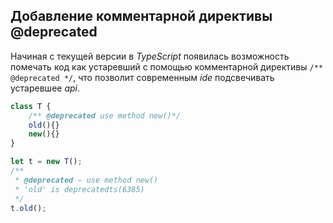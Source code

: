 ## Добавление комментарной директивы @deprecated

Начиная с текущей версии в _TypeScript_ появилась возможность помечать код как устаревший с помощью комментарной директивы `/** @deprecated */`, что позволит современным _ide_ подсвечивать устаревшее _api_.

`````typescript
class T {
    /** @deprecated use method new()*/
    old(){}
    new(){}
}

let t = new T();
/**
 * @deprecated — use method new()
 * 'old' is deprecatedts(6385)
 */
t.old();
`````
